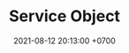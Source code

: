 ---
layout: post
title:  "Service Object"
date:   2021-08-12 20:13:00 +0700
categories: service-object, rails
comments: true
published: true
---